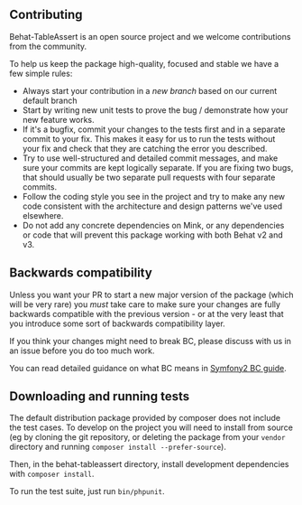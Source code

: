Contributing
------------

Behat-TableAssert is an open source project and we welcome contributions from the community.

To help us keep the package high-quality, focused and stable we have a few simple rules:

- Always start your contribution in a *new branch* based on our current default branch
- Start by writing new unit tests to prove the bug / demonstrate how your new feature works.
- If it's a bugfix, commit your changes to the tests first and in a separate commit to your fix. This makes it easy
  for us to run the tests without your fix and check that they are catching the error you described.
- Try to use well-structured and detailed commit messages, and make sure your commits are kept logically separate. If
  you are fixing two bugs, that should usually be two separate pull requests with four separate commits.
- Follow the coding style you see in the project and try to make any new code consistent with the architecture and
  design patterns we've used elsewhere.
- Do not add any concrete dependencies on Mink, or any dependencies or code that will prevent this package working with
  both Behat v2 and v3.

Backwards compatibility
-----------------------

Unless you want your PR to start a new major version of the package (which will be very rare) you *must* take care to
make sure your changes are fully backwards compatible with the previous version - or at the very least that you
introduce some sort of backwards compatibility layer.

If you think your changes might need to break BC, please discuss with us in an issue before you do too much work.

You can read detailed guidance on what BC means in [Symfony2 BC guide](http://symfony.com/doc/current/contributing/code/bc.html).

Downloading and running tests
-----------------------------

The default distribution package provided by composer does not include the test cases. To develop on the project you
will need to install from source (eg by cloning the git repository, or deleting the package from your `vendor` directory
and running `composer install --prefer-source`).

Then, in the behat-tableassert directory, install development dependencies with `composer install`.

To run the test suite, just run `bin/phpunit`.
